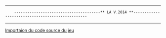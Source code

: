 -----------------------------------------------------------------------------------------------------

        ---------------------------------------** LA V.2014 **-------------------------------------------------

-----------------------------------------------------------------------------------------------------


[Importaion du code source du jeu](https://bitbucket.org/ppernelle/la-core4/wiki/Installation_SDK_JME3.md)